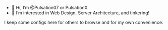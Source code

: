 - 👋 Hi, I’m @Pulsation07 or PulsationX
- 👀 I’m interested in Web Design, Server Architecture, and tinkering!

I keep some configs here for others to browse and for my own convenience.  
<!---
Pulsation07/Pulsation07 is a ✨ special ✨ repository because its `README.md` (this file) appears on your GitHub profile.
You can click the Preview link to take a look at your changes.
--->
